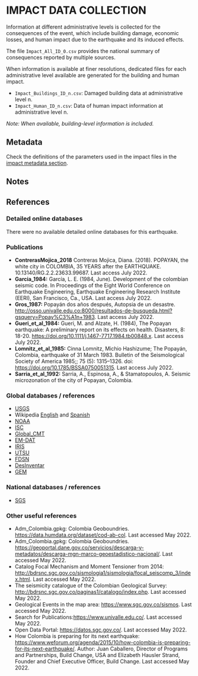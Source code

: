 # IMPACT DATA COLLECTION


Information at different administrative levels is collected for the consequences of the event, 
which include building damage, economic losses, and human impact due to the earthquake and its induced effects.

The file `Impact_All_ID_0.csv` provides the national summary of consequences reported by multiple sources.

When information is available at finer resolutions, dedicated files for each administrative level
available are generated for the building and human impact.

- `Impact_Buildings_ID_n.csv`: Damaged building data at administrative level n.
- `Impact_Human_ID_n.csv`: Data of human impact information at administrative level n.

_Note: When available, building-level information is included._


## Metadata

Check the definitions of the parameters used in the impact files in the [impact metadata section](https://gitlab.openquake.org/risk/ecd/-/blob/main/metadata.md#impact-data).


## Notes


## References


### Detailed online databases
There were no available detailed online databases for this earthquake.


### Publications
- **ContrerasMojica_2018** Contreras Mojica, Diana. (2018). POPAYAN, the white city in COLOMBIA, 35 YEARS after the EARTHQUAKE. 10.13140/RG.2.2.23633.99687. Last access July 2022.
- **Garcia_1984:** García, L. E. (1984, June). Development of the colombian seismic code. In Proceedings of the Eight World Conference on Earthquake Engineering, Earthquake Engineering Research Institute (EERI), San Francisco, Ca., USA. Last access July 2022.
- **Gros_1987:** Popayán dos años después, Autopsia de un desastre. http://osso.univalle.edu.co:8000/resultados-de-busqueda.html?gsquery=Popay%C3%A1n+1983. Last access July 2022.
- **Gueri_et_al_1984:** Gueri, M. and Alzate, H. (1984), The Popayan earthquake: A preliminary report on its effects on health. Disasters, 8: 18-20. https://doi.org/10.1111/j.1467-7717.1984.tb00848.x. Last access July 2022.
- **Lomnitz_et_al_1985:** Cinna Lomnitz, Michio Hashizume; The Popayán, Colombia, earthquake of 31 March 1983. Bulletin of the Seismological Society of America 1985;; 75 (5): 1315–1326. doi: https://doi.org/10.1785/BSSA0750051315. Last access July 2022.
- **Sarria_et_al_1992:** Sarria, A., Espinosa, A., & Stamatopoulos, A. Seismic microzonation of the city of Popayan, Colombia.


### Global databases / references
- [USGS](https://earthquake.usgs.gov/earthquakes/eventpage/usp0001u34/executive)
- Wikipedia [English](https://en.wikipedia.org/wiki/1983_Popay%C3%A1n_earthquake) and [Spanish](https://es.wikipedia.org/wiki/Terremoto_de_Popay%C3%A1n_de_1983)
- [NOAA](https://www.ngdc.noaa.gov/hazel/view/hazards/earthquake/event-more-info/4968)
- [ISC](http://isc-mirror.iris.washington.edu/cgi-bin/FormatBibprint.pl?evid=581906)
- [Global_CMT](https://www.globalcmt.org/cgi-bin/globalcmt-cgi-bin/CMT5/form?itype=ymd&yr=1983&mo=3&day=31&oyr=1983&omo=3&oday=31&jyr=1976&jday=1&ojyr=1976&ojday=1&otype=nd&nday=1&lmw=0&umw=10&lms=0&ums=10&lmb=0&umb=10&llat=-90&ulat=90&llon=-180&ulon=180&lhd=0&uhd=1000&lts=-9999&uts=9999&lpe1=0&upe1=90&lpe2=0&upe2=90&list=0)
- [EM-DAT](https://public.emdat.be/data)
- [IRIS](http://ds.iris.edu/spud/momenttensor/843255)
- [UTSU](https://iisee.kenken.go.jp/cgi-bin/utsu/result_eng.cgi)
- [FDSN](https://www.fdsn.org/networks/detail/CM/)
- [DesInventar](https://www.desinventar.net/DesInventar/profiletab.jsp)
- [GEM](https://platform.openquake.org/ecd/eventdetails/91?studyid=0&f_b=False&f_c=False&f_i=False&f_p=False&f_s=False&all=True)


### National databases / references
- [SGS](https://sish.sgc.gov.co/visor/sesionServlet?metodo=irAInfoDetallada&idSismo=60#)


### Other useful references
- Adm_Colombia.gpkg: Colombia Geoboundries. https://data.humdata.org/dataset/cod-ab-col. Last accessed May 2022.
- Adm_Colombia.gpkg: Colombia Geoboundries. https://geoportal.dane.gov.co/servicios/descarga-y-metadatos/descarga-mgn-marco-geoestadistico-nacional/. Last accessed May 2022.
- Catalog Focal Mechanism and Moment Tensioner from 2014: http://bdrsnc.sgc.gov.co/sismologia1/sismologia/focal_seiscomp_3/index.html. Last accessed May 2022.
- The seismicity catalogue of the Colombian Geological Survey: http://bdrsnc.sgc.gov.co/paginas1/catalogo/index.php. Last accessed May 2022.
- Geological Events in the map area: https://www.sgc.gov.co/sismos. Last accessed May 2022.
- Search for Publications:https://www.univalle.edu.co/. Last accessed May 2022.
- Open Data Portal: https://datos.sgc.gov.co/. Last accessed May 2022. 
- How Colombia is preparing for its next earthquake: https://www.weforum.org/agenda/2015/10/how-colombia-is-preparing-for-its-next-earthquake/. Author: Juan Caballero, Director of Programs and Partnerships, Build Change, USA and Elizabeth Hausler Strand, Founder and Chief Executive Officer, Build Change. Last accessed May 2022.